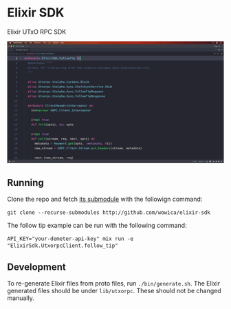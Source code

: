 # Elixir SDK

Elixir UTxO RPC SDK

![](docs/utxo-rpc.gif)

## Running

Clone the repo and fetch [its submodule](https://github.com/utxorpc/spec) with the followign command:

```
git clone --recurse-submodules http://github.com/wowica/elixir-sdk
```

The follow tip example can be run with the following command:

```
API_KEY="your-demeter-api-key" mix run -e "ElixirSdk.UtxorpcClient.follow_tip"
```

## Development

To re-generate Elixir files from proto files, run `./bin/generate.sh`. The Elixir generated files should be under `lib/utxorpc`. These should not be changed manually.
